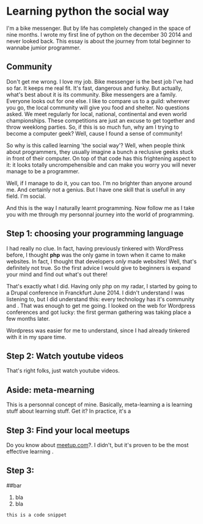 # Learning python the social way

I'm a bike messenger. But by life has completely changed in the space of nine months. I wrote my first line of python on the december 30 2014 and never looked back. This essay is about the journey from total beginner to wannabe jumior programmer.

## Community

Don't get me wrong. I love my job. Bike messenger is the best job I've had so far. It keeps me real fit. It's fast, dangerous and funky. But actually, what's best about it is its community. Bike messengers are a family. Everyone looks out for one else. I like to compare us to a guild: wherever you 
go, the local community will give you food and shelter. No questions asked. We meet regularly for local, national, continental and even world championships. These competitions are just an excuse to get together and throw weeklong parties. So, if this is so much fun, why am I trying to become a computer geek?
Well, cause I found a sense of community!

So why is this called learning 'the social way'? Well, when people think about programmers, they usually imagine a bunch a reclusive geeks stuck in front of their computer. On top of that code has this frightening aspect to it: it looks totally uncrompehensible and can make you worry you will never manage to be a programmer.

Well, if I manage to do it, you can too. I'm no brighter than anyone around me. And certainly not a genius. But I have one skill that is usefull in any field. I'm social.

And this is the way I naturally learnt programming. Now follow me as I take you with me through my personnal journey into the world of programming.

## Step 1: choosing your programming language

I had really no clue. In fact, having previously tinkered with WordPress before, I thought __php__ was the only game in town when it came to make websites. In fact, I thought that developers *only* made websites! Well, that's definitely not true. So the first advice I would give to beginners is expand your mind and find out what's out there! 

That's exactly what I did. Having only php on my radar, I started by going to a Drupal conference in Franckfurt June 2014. I didn't understand I was listening to, but I did understand this: every technology has it's community and . That was enough to get me going. I looked on the web for Wordpress conferences and got lucky: the first german gathering was taking place a few months later.

Wordpress was easier for me to understand, since I had already tinkered with it in my spare time.

Step 2: Watch youtube videos
----------------------------

That's right folks, just watch youtube videos. 


Aside: meta-mearning
--------------------

This is a personnal concept of mine. Basically, meta-learning a is learning stuff about learning stuff. Get it? In practice, it's a 

Step 3: Find your local meetups
-------------------------------

Do you know about [meetup.com](http://meetup.com)?. I didn't, but it's proven to be the most effective learning .

Step 3: 
---



##bar
1. bla
2. bla

```
this is a code snippet
```

